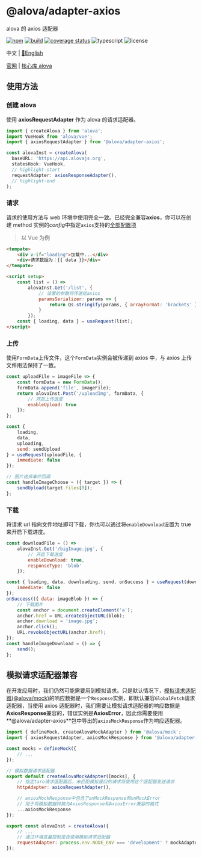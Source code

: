 # @alova/adapter-axios

alova 的 axios 适配器

[![npm](https://img.shields.io/npm/v/@alova/adapter-axios)](https://www.npmjs.com/package/@alova/adapter-axios)
[![build](https://github.com/alovajs/adapter-axios/actions/workflows/main.yml/badge.svg?branch=main)](https://github.com/alovajs/adapter-axios/actions/workflows/main.yml)
[![coverage status](https://coveralls.io/repos/github/alovajs/adapter-axios/badge.svg?branch=main)](https://coveralls.io/github/alovajs/adapter-axios?branch=main)
![typescript](https://badgen.net/badge/icon/typescript?icon=typescript&label)
![license](https://img.shields.io/badge/license-MIT-blue.svg)

<p>中文 | <a href="./README.md">📑English</a></p>

[官网](https://alova.js.org/extension/alova-adapter-axios) | [核心库 alova](https://github.com/alovajs/alova)

## 使用方法

### 创建 alova

使用 **axiosRequestAdapter** 作为 alova 的请求适配器。

```javascript
import { createAlova } from 'alova';
import VueHook from 'alova/vue';
import { axiosRequestAdapter } from '@alova/adapter-axios';

const alovaInst = createAlova(
  baseURL: 'https://api.alovajs.org',
  statesHook: VueHook,
  // highlight-start
  requestAdapter: axiosResponseAdapter(),
  // highlight-end
);
```

### 请求

请求的使用方法与 web 环境中使用完全一致。已经完全兼容**axios**，你可以在创建 method 实例的*config*中指定`axios`支持的[全部配置项](https://axios-http.com/docs/req_config)

> 以 Vue 为例

```html
<tempate>
	<div v-if="loading">加载中...</div>
	<div>请求数据为：{{ data }}</div>
</tempate>

<script setup>
	const list = () =>
		alovaInst.Get('/list', {
			// 设置的参数将传递给axios
			paramsSerializer: params => {
				return Qs.stringify(params, { arrayFormat: 'brackets' });
			}
		});
	const { loading, data } = useRequest(list);
</script>
```

### 上传

使用`FormData`上传文件，这个`FormData`实例会被传递到 axios 中，与 axios 上传文件用法保持了一致。

```javascript
const uploadFile = imageFile => {
	const formData = new FormData();
	formData.append('file', imageFile);
	return alovaInst.Post('/uploadImg', formData, {
		// 开启上传进度
		enableUpload: true
	});
};

const {
	loading,
	data,
	uploading,
	send: sendUpload
} = useRequest(uploadFile, {
	immediate: false
});

// 图片选择事件回调
const handleImageChoose = ({ target }) => {
	sendUpload(target.files[0]);
};
```

### 下载

将请求 url 指向文件地址即可下载，你也可以通过将`enableDownload`设置为 true 来开启下载进度。

```javascript
const downloadFile = () =>
	alovaInst.Get('/bigImage.jpg', {
		// 开启下载进度
		enableDownload: true,
		responseType: 'blob'
	});

const { loading, data, downloading, send, onSuccess } = useRequest(downloadFile, {
	immediate: false
});
onSuccess(({ data: imageBlob }) => {
	// 下载图片
	const anchor = document.createElement('a');
	anchor.href = URL.createObjectURL(blob);
	anchor.download = 'image.jpg';
	anchor.click();
	URL.revokeObjectURL(anchor.href);
});
const handleImageDownload = () => {
	send();
};
```

## 模拟请求适配器兼容

在开发应用时，我们仍然可能需要用到模拟请求。只是默认情况下，[模拟请求适配器(@alova/mock)](/extension/alova-mock)的响应数据是一个`Response`实例，即默认兼容`GlobalFetch`请求适配器，当使用 axios 适配器时，我们需要让模拟请求适配器的响应数据是**AxiosResponse**兼容的，错误实例是**AxiosError**，因此你需要使用**@alova/adapter-axios**包中导出的`axiosMockResponse`作为响应适配器。

```javascript
import { defineMock, createAlovaMockAdapter } from '@alova/mock';
import { axiosRequestAdapter, axiosMockResponse } from '@alova/adapter-axios';

const mocks = defineMock({
	// ...
});

// 模拟数据请求适配器
export default createAlovaMockAdapter([mocks], {
	// 指定taro请求适配器后，未匹配模拟接口的请求将使用这个适配器发送请求
	httpAdapter: axiosRequestAdapter(),

	// axiosMockResponse中包含了onMockResponse和onMockError
	// 用于将模拟数据转换为AxiosResponse和AxiosError兼容的格式
	...axiosMockResponse
});

export const alovaInst = createAlova({
	// ...
	// 通过环境变量控制是否使用模拟请求适配器
	requestAdapter: process.env.NODE_ENV === 'development' ? mockAdapter : axiosRequestAdapter()
});
```
